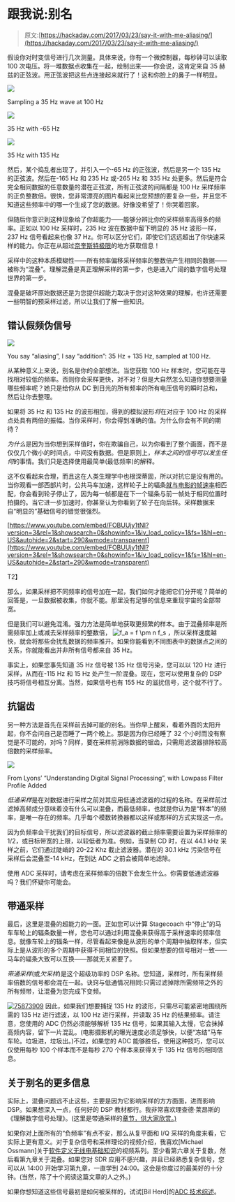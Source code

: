 # 跟我说:别名

> 原文:[https://hackaday.com/2017/03/23/say-it-with-me-aliasing/](https://hackaday.com/2017/03/23/say-it-with-me-aliasing/)

假设你对时变信号进行几次测量。具体来说，你有一个微控制器，每秒钟可以读取 100 次电压。将一堆数据点收集在一起，绘制出来——你会说，这肯定来自 35 赫兹的正弦波。用正弦波把这些点连接起来就行了！这和你脸上的鼻子一样明显。

[![](../Images/c559d79db21ce651926a62e1067778a4.png)](https://hackaday.com/aliasing_example_full-2/)

Sampling a 35 Hz wave at 100 Hz

[![](../Images/63bc20f18decbb1072b00fdcc3b9ecf6.png)](https://hackaday.com/aliasing_example_zoom-3/)

35 Hz with -65 Hz

[![](../Images/57acbbe3e20d077dcb705ba4aecf89d2.png)](https://hackaday.com/aliasing_example_zoom_enhance-3/)

35 Hz with 135 Hz

然后，某个捣乱者出现了，并引入一个-65 Hz 的正弦波，然后是另一个 135 Hz 的正弦波。然后在-165 Hz 和 235 Hz 或-265 Hz 和 335 Hz 处更多。然后是符合完全相同数据的任意数量的潜在正弦波，所有正弦波的间隔都是 100 Hz 采样频率的正负整数倍。很快，您非常漂亮的图片看起来比您预想的要复杂一些，并且您不知道这些频率中的哪一个生成了您的数据。好像没希望了！你哭着回家。

但随后你意识到这种现象给了你超能力——能够分辨比你的采样频率高得多的频率。正如以 100 Hz 采样时，235 Hz 波在数据中留下明显的 35 Hz 波形一样，237 Hz 信号看起来也像 37 Hz。你可以区分它们，即使它们远远超出了你快速采样的能力。你正在从超过[奈奎斯特极限](https://en.wikipedia.org/wiki/Nyquist_rate)的地方获取信息！

采样中的这种本质模糊性——所有频率偏移采样频率的整数倍产生相同的数据——被称为“混叠”。理解混叠是真正理解采样的第一步，也是进入广阔的数字信号处理世界的第一步。

混叠是破坏原始数据还是为您提供超能力取决于您对这种效果的理解，也许还需要一些明智的预采样过滤，所以让我们了解一些知识。

## 错认假频伪信号

[![](../Images/db210566166dfaae2c3961698928b836.png)](https://hackaday.com/wp-content/uploads/2017/02/aliasing_example_sum3.png)

You say “aliasing”, I say “addition”: 35 Hz + 135 Hz, sampled at 100 Hz.

从某种意义上来说，别名是你的全部想法。当您获取 100 Hz 样本时，您可能在寻找相对较低的频率。否则你会采样更快，对不对？但是大自然怎么知道你想要测量哪些频率呢？她只是给你从 DC 到日光的所有频率的所有电压信号的瞬时总和，然后让你去整理。

如果将 35 Hz 和 135 Hz 的波形相加，得到的模拟波形*将*在对应于 100 Hz 的采样点处具有两倍的振幅。当你采样时，你会得到准确的值。为什么你会有不同的期待？

*为什么*是因为当你想到采样值时，你在欺骗自己，以为你看到了整个画面，而不是仅仅几个微小的时间点，中间没有数据。但是原则上，*样本之间的信号可以发生任何*的事情。我们只是选择使用最简单(最低频率)的解释。

这不仅看起来合理，而且这在人类生理学中也根深蒂固，所以对抗它是没有用的。当你观看一部西部片时，公共马车加速，这样轮子上的辐条[就与电影的帧速率](https://en.wikipedia.org/wiki/Wagon-wheel_effect)相匹配，你会看到轮子停止了，因为每一帧都是在下一个辐条与前一帧处于相同位置时拍摄的。当它进一步加速时，你甚至认为你看到了轮子在向后转。采样数据来自“明显的”基础信号的错觉很强烈。

 [https://www.youtube.com/embed/FOBUUjy1tNI?version=3&rel=1&showsearch=0&showinfo=1&iv_load_policy=1&fs=1&hl=en-US&autohide=2&start=290&wmode=transparent](https://www.youtube.com/embed/FOBUUjy1tNI?version=3&rel=1&showsearch=0&showinfo=1&iv_load_policy=1&fs=1&hl=en-US&autohide=2&start=290&wmode=transparent)

T2】

那么，如果采样把不同频率的信号加在一起，我们如何才能把它们分开呢？简单的回答是，一旦数据被收集，你就不能。那里没有足够的信息来重现宇宙的全部带宽。

但是我们可以避免混淆。强力方法是简单地获取更频繁的样本。由于混叠频率是所需频率加上或减去采样频率的整数倍， ![f_a = f \pm n f_s ](../Images/4a2e07b7595776b6c7f1e55c7bd5bf4e.png) ，所以采样速度越快，就会将那些会扰乱数据的频率推开。如果你能看到不同图表中的数据点之间的关系，你就能看出并非所有信号都来自 35 Hz。

事实上，如果您事先知道 35 Hz 信号被 135 Hz 信号污染，您可以以 120 Hz 进行采样，从而在-115 Hz 和 15 Hz 处产生一阶混叠。现在，您可以使用复杂的 DSP 技巧将信号相互分离。当然，如果信号也有 155 Hz 的滋扰信号，这个就不行了。

## 抗锯齿

另一种方法是首先在采样前去掉可能的别名。当你早上醒来，看着外面的太阳升起，你不会问自己是否睡了一两个晚上。那是因为你已经睡了 32 个小时而没有察觉是不可能的，对吗？同样，要在采样前消除数据的锯齿，只需用滤波器排除较高倍数的采样频率。

[![](../Images/8650d8880ccbc7d1746345f81862e50b.png)](https://hackaday.com/wp-content/uploads/2017/02/02fig05_1.gif)

From Lyons’ “Understanding Digital Signal Processing”, with Lowpass Filter Profile Added

*低通采样*是在对数据进行采样之前对其应用低通滤波器的过程的名称。在采样前过滤掉高频成分意味着没有什么可以混叠，而最低频率，也就是你认为是“样本”的频率，是唯一存在的频率。几乎每个模数转换器都以这样或那样的方式实现这一点。

因为负频率会干扰我们的目标信号，所以滤波器的截止频率需要设置为采样频率的 1/2，或目标带宽的上限，以较低者为准。例如，当录制 CD 时，在以 44.1 kHz 采样之前，它们通过陡峭的 20-22 Khz 截止滤波器。潜在的 30.1 kHz 污染信号在采样后会混叠至-14 kHz，在到达 ADC 之前会被简单地滤除。

使用 ADC 采样时，请考虑在采样频率的倍数下会发生什么。你需要低通滤波器吗？我们怀疑你可能会。

## 带通采样

最后，这里是混叠的超能力的一面。正如您可以计算 Stagecoach 中“停止”的马车车轮上的辐条数量一样，您也可以通过利用混叠来获得高于采样速率的频率信息。就像车轮上的辐条一样，尽管看起来像是从波形的单个周期中抽取样本，但实际上是从波形的多个周期中获得不同相位的快照。但如果想要的信号相对一致——马车的辐条大致可以互换——那就无关紧要了。

*带通采样*(或*欠采样*)是这个超级功率的 DSP 名称。您知道，采样时，所有采样频率倍数的信号都会混在一起。诀窍与低通情况相同:只需过滤掉除所需频带之外的所有频带，让混叠为您完成下变频。

[![75873909](../Images/fadf29fad6ab65d1ca550e7c2af2860a.png)](https://hackaday.com/wp-content/uploads/2017/02/75873909.jpg) 因此，如果我们想要捕捉 135 Hz 的波形，只需尽可能紧密地围绕所需的 135 Hz 进行滤波，以 100 Hz 进行采样，并读取 35 Hz 的结果频率。请注意，您使用的 ADC 仍然必须能够解析 135 Hz 信号，如果其输入太慢，它会抹掉高频内容，留下一片混乱。(电影摄影机的曝光速度必须足够快，以便“冻结”马车车轮。垃圾进，垃圾出。)不过，如果您的 ADC 能够胜任，使用这种技巧，您可以仅使用每秒 100 个样本而不是每秒 270 个样本来获得关于 135 Hz 信号的相同信息。

## 关于别名的更多信息

实际上，混叠问题远不止这些，主要是因为它影响采样的方方面面，进而影响 DSP。如果想深入一点，任何好的 DSP 教材都行。我非常喜欢理查德·莱昂斯的《理解数字信号处理》。(这里是带通采样的[章节，供大家欣赏。)](http://www.informit.com/articles/article.aspx?p=345472&seqNum=3)

如果你对上面所有的“负频率”有点不安，那么从复平面和 I/Q 采样的角度来看，它实际上更有意义。对于复杂信号和采样理论的视频介绍，我喜欢[Michael Ossmann]关于[软件定义无线电基础知识](https://www.greatscottgadgets.com/sdr/)的视频系列。至少看第六章关于复数，然后看第九章关于混叠。如果您对 SDR 应用不感兴趣，并且已经熟悉复杂信号，您可以从 14:00 开始学习第九章，一直学到 24:00。这会是你度过的最美好的十分钟。(当然，除了十个阅读这篇文章的人之外。)

如果你想知道这些信号最初是如何被采样的，试试[Bil Herd]的[ADC 技术综述](https://hackaday.com/2016/05/05/analog-to-digital-conversion/)。